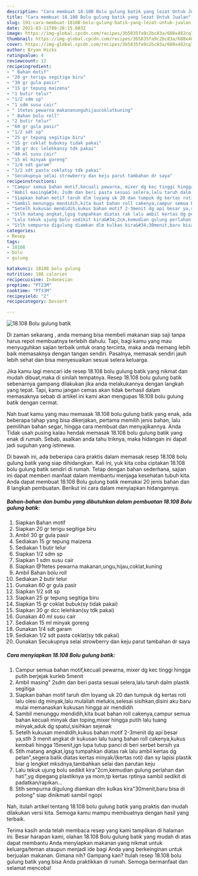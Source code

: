 ```yaml
---
description: "Cara membuat 18.108 Bolu gulung batik yang lezat Untuk Jualan"
title: "Cara membuat 18.108 Bolu gulung batik yang lezat Untuk Jualan"
slug: 191-cara-membuat-18108-bolu-gulung-batik-yang-lezat-untuk-jualan
date: 2021-03-11T00:28:15.603Z
image: https://img-global.cpcdn.com/recipes/3b5835fa9c2bc83a/680x482cq70/18108-bolu-gulung-batik-foto-resep-utama.jpg
thumbnail: https://img-global.cpcdn.com/recipes/3b5835fa9c2bc83a/680x482cq70/18108-bolu-gulung-batik-foto-resep-utama.jpg
cover: https://img-global.cpcdn.com/recipes/3b5835fa9c2bc83a/680x482cq70/18108-bolu-gulung-batik-foto-resep-utama.jpg
author: Bryan Hicks
ratingvalue: 4
reviewcount: 12
recipeingredient:
- " Bahan motif"
- "20 gr terigu segitiga biru"
- "30 gr gula pasir"
- "15 gr tepung maizena"
- "1 butir telur"
- "1/2 sdm sp"
- "1 sdm susu cair"
- " 1tetes pewarna makananunguhijaucoklatkuning"
- " Bahan bolu roll"
- "2 butir telur"
- "60 gr gula pasir"
- "1/2 sdt sp"
- "25 gr tepung segitiga biru"
- "15 gr coklat bubuksy tidak pakai"
- "30 gr dcc lelehkansy tdk pakai"
- "40 ml susu cair"
- "15 ml minyak goreng"
- "1/4 sdt garam"
- "1/2 sdt pasta coklatsy tdk pakai"
- "Secukupnya selai strowberry dan keju parut tambahan dr saya"
recipeinstructions:
- "Campur semua bahan motif,kecuali pewarna, mixer dg kec tinggi hingga putih berjejak kurleb 5menit"
- "Ambil masing&#34; 2sdm dan beri pasta sesuai selera,lalu taruh dalm plastik segitiga"
- "Siapkan bahan motif taruh dlm loyang uk 20 dan tumpuk dg kertas roti lalu olesi dg minyak,lalu mulailah melukis,selesai sisihkan,disini aku baru mulai memanaskan kukusan hingga air mendidih"
- "Sambil menunggu mendidih,kita buat bahan roll cakenya,campur semua bahan kecuali minyak dan toping,mixer hingga putih lalu tuang minyak,aduk dg spatul,sisihkan sejenak"
- "Setelh kukusan mendidih,kukus bahan motif 2-3menit dg api besar ya,stlh 3 menit angkat dr kukusan lalu tuang bahan roll cakenya,kukus kembali hingga 15menit,jgn lupa tutup panci di beri serbet bersih ya"
- "Stlh matang angkat,lgsg tumpahkan diatas rak lalu ambil kertas dg pelan&#34;,segera balik diatas kertas minyak/(kertas roti) dan sy lapisi plastik biar g lengket mksdnya,tambahkan selai dan parutan keju"
- "Lalu tekuk ujung bolu sedikit kira&#34;2cm,kemudian gulung perlahan dan hati&#34;,yg dipegang plastiknya ya mom,tp kertas rptinya sambil sedikit di padatkan/rapikan..."
- "Stlh sempurna digulung diamkan dlm kulkas kira&#34;30menit,baru bisa di potong&#34; siap dinikmati sambil ngopi"
categories:
- Resep
tags:
- 18108
- bolu
- gulung

katakunci: 18108 bolu gulung 
nutrition: 188 calories
recipecuisine: Indonesian
preptime: "PT23M"
cooktime: "PT33M"
recipeyield: "2"
recipecategory: Dessert

---
```



![18.108 Bolu gulung batik](https://img-global.cpcdn.com/recipes/3b5835fa9c2bc83a/680x482cq70/18108-bolu-gulung-batik-foto-resep-utama.jpg)

Di zaman  sekarang , anda memang bisa membeli makanan siap saji tanpa harus repot membuatnya terlebih dahulu. Tapi, bagi kamu yang mau menyuguhkan sajian terbaik untuk orang tercinta, maka anda memang lebih baik memasaknya dengan tangan sendiri. Pasalnya, memasak sendiri jauh lebih sehat dan bisa menyesuaikan sesuai selera keluarga.

Jika kamu lagi mencari ide resep 18.108 bolu gulung batik yang nikmat dan mudah dibuat,maka di sinilah tempatnya. Resep 18.108 bolu gulung batik  sebenarnya gampang dilakukan jika anda melakukannya dengan langkah yang tepat. Tapi, kamu jangan cemas akan tidak berhasil dalam memasaknya 
sebab di artikel ini kami akan mengupas 18.108 bolu gulung batik dengan cermat.  



Nah buat kamu yang mau memasak 18.108 bolu gulung batik yang enak, ada beberapa tahap yang bisa dikerjakan, pertama memilih jenis bahan, lalu pemilihan bahan segar, hingga cara membuat dan menyajikannya. Anda Tidak usah pusing kalau hendak memasak 18.108 bolu gulung batik yang enak di rumah. Sebab, asalkan anda  tahu triknya, maka hidangan ini dapat jadi suguhan yang istimewa.

Di bawah ini, ada beberapa cara praktis  dalam memasak resep 18.108 bolu gulung batik yang siap dihidangkan. Kali ini, yuk kita coba ciptakan 18.108 bolu gulung batik sendiri di rumah. Tetap dengan bahan sederhana, sajian ini dapat memberi manfaat dalam membantu menjaga kesehatan tubuh kita. Anda dapat membuat 18.108 Bolu gulung batik memakai 20 jenis bahan dan 8 langkah pembuatan. Berikut ini cara dalam menyiapkan hidangannya.

<!--inarticleads1-->

##### Bahan-bahan dan bumbu yang dibutuhkan dalam pembuatan 18.108 Bolu gulung batik:

1. Siapkan  Bahan motif
1. Siapkan 20 gr terigu segitiga biru
1. Ambil 30 gr gula pasir
1. Sediakan 15 gr tepung maizena
1. Sediakan 1 butir telur
1. Siapkan 1/2 sdm sp
1. Siapkan 1 sdm susu cair
1. Siapkan  @1tetes pewarna makanan,ungu,hijau,coklat,kuning
1. Ambil  Bahan bolu roll
1. Sediakan 2 butir telur
1. Gunakan 60 gr gula pasir
1. Siapkan 1/2 sdt sp
1. Siapkan 25 gr tepung segitiga biru
1. Siapkan 15 gr coklat bubuk(sy tidak pakai)
1. Siapkan 30 gr dcc lelehkan(sy tdk pakai)
1. Gunakan 40 ml susu cair
1. Sediakan 15 ml minyak goreng
1. Gunakan 1/4 sdt garam
1. Sediakan 1/2 sdt pasta coklat(sy tdk pakai)
1. Gunakan Secukupnya selai strowberry dan keju parut tambahan dr saya




<!--inarticleads2-->

##### Cara menyiapkan 18.108 Bolu gulung batik:

1. Campur semua bahan motif,kecuali pewarna, mixer dg kec tinggi hingga putih berjejak kurleb 5menit
1. Ambil masing&#34; 2sdm dan beri pasta sesuai selera,lalu taruh dalm plastik segitiga
1. Siapkan bahan motif taruh dlm loyang uk 20 dan tumpuk dg kertas roti lalu olesi dg minyak,lalu mulailah melukis,selesai sisihkan,disini aku baru mulai memanaskan kukusan hingga air mendidih
1. Sambil menunggu mendidih,kita buat bahan roll cakenya,campur semua bahan kecuali minyak dan toping,mixer hingga putih lalu tuang minyak,aduk dg spatul,sisihkan sejenak
1. Setelh kukusan mendidih,kukus bahan motif 2-3menit dg api besar ya,stlh 3 menit angkat dr kukusan lalu tuang bahan roll cakenya,kukus kembali hingga 15menit,jgn lupa tutup panci di beri serbet bersih ya
1. Stlh matang angkat,lgsg tumpahkan diatas rak lalu ambil kertas dg pelan&#34;,segera balik diatas kertas minyak/(kertas roti) dan sy lapisi plastik biar g lengket mksdnya,tambahkan selai dan parutan keju
1. Lalu tekuk ujung bolu sedikit kira&#34;2cm,kemudian gulung perlahan dan hati&#34;,yg dipegang plastiknya ya mom,tp kertas rptinya sambil sedikit di padatkan/rapikan...
1. Stlh sempurna digulung diamkan dlm kulkas kira&#34;30menit,baru bisa di potong&#34; siap dinikmati sambil ngopi




Nah, itulah artikel tentang  18.108 bolu gulung batik  yang praktis dan mudah dilakukan versi kita. Semoga kamu mampu membuatnya dengan hasil yang terbaik. 

Terima kasih anda telah membaca resep yang kami tampilkan di halaman ini. Besar harapan kami, olahan  18.108 Bolu gulung batik yang mudah di atas dapat membantu Anda menyiapkan makanan yang nikmat untuk keluarga/teman ataupun menjadi ide bagi Anda yang berkeinginan untuk berjualan makanan. Gimana nih? Gampang kan? Itulah resep 18.108 bolu gulung batik yang bisa Anda praktikkan di rumah. Semoga bermanfaat dan selamat mencoba!

